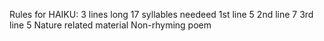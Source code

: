 Rules for HAIKU:
    3 lines long
    17 syllables needeed
        1st line 5
        2nd line 7
        3rd line 5
    Nature related material
    Non-rhyming poem
    